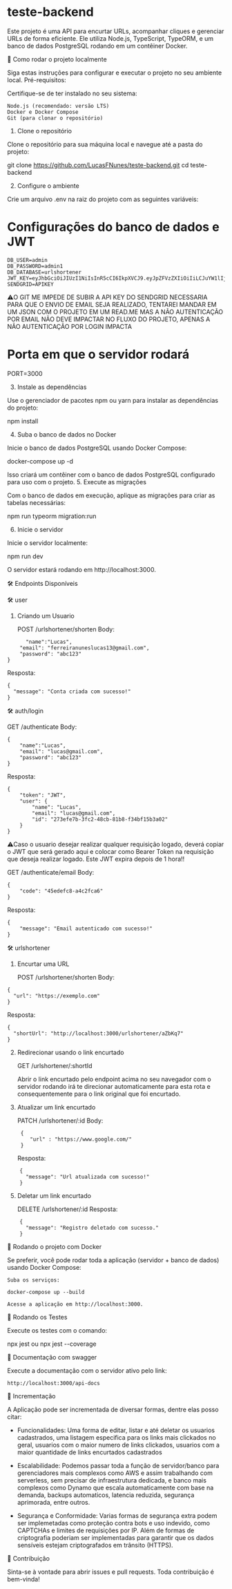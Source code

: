 # teste-backend

Este projeto é uma API para encurtar URLs, acompanhar cliques e gerenciar URLs de forma eficiente. Ele utiliza Node.js, TypeScript, TypeORM, e um banco de dados PostgreSQL rodando em um contêiner Docker.

🚀 Como rodar o projeto localmente

Siga estas instruções para configurar e executar o projeto no seu ambiente local.
Pré-requisitos:

Certifique-se de ter instalado no seu sistema:

    Node.js (recomendado: versão LTS)
    Docker e Docker Compose
    Git (para clonar o repositório)

1. Clone o repositório

Clone o repositório para sua máquina local e navegue até a pasta do projeto:

git clone https://github.com/LucasFNunes/teste-backend.git
cd teste-backend

2. Configure o ambiente

Crie um arquivo .env na raiz do projeto com as seguintes variáveis:

# Configurações do banco de dados e JWT
```
DB_USER=admin
DB_PASSWORD=admin1
DB_DATABASE=urlshortener
JWT_KEY=eyJhbGciOiJIUzI1NiIsInR5cCI6IkpXVCJ9.eyJpZFVzZXIiOiIiLCJuYW1lIjoiIn0.W6aPleOqaCCDKWEVPLjB92elM5NIIXZD5GItScSdqww
SENDGRID=APIKEY
```
⚠️O GIT ME IMPEDE DE SUBIR A API KEY DO SENDGRID NECESSARIA PARA QUE O ENVIO DE EMAIL SEJA REALIZADO, TENTAREI MANDAR EM UM JSON COM O PROJETO EM UM READ.ME MAS A NÃO AUTENTICAÇÃO POR EMAIL NÃO DEVE IMPACTAR NO FLUXO DO PROJETO, APENAS A NÃO AUTENTICAÇÃO POR LOGIN IMPACTA

# Porta em que o servidor rodará
PORT=3000

3. Instale as dependências

Use o gerenciador de pacotes npm ou yarn para instalar as dependências do projeto:

npm install

4. Suba o banco de dados no Docker

Inicie o banco de dados PostgreSQL usando Docker Compose:

docker-compose up -d

Isso criará um contêiner com o banco de dados PostgreSQL configurado para uso com o projeto.
5. Execute as migrações

Com o banco de dados em execução, aplique as migrações para criar as tabelas necessárias:

npm run typeorm migration:run

6. Inicie o servidor

Inicie o servidor localmente:

npm run dev

O servidor estará rodando em http://localhost:3000.

🛠️ Endpoints Disponíveis

🛠️ user

1. Criando um Usuario

    POST /urlshortener/shorten
    Body:

```{
	  "name":"Lucas",
	"email": "ferreiranuneslucas13@gmail.com",
	"password": "abc123"
}

```

    
Resposta:

    {
      "message": "Conta criada com sucesso!"
    }

    
🛠️  auth/login

GET /authenticate
    Body:
```
{
	"name":"Lucas",
	"email": "lucas@gmail.com",
	"password": "abc123"
}
```
Resposta:
```
{
	"token": "JWT",
	"user": {
		"name": "Lucas",
		"email": "lucas@gmail.com",
		"id": "273efe7b-3fc2-48cb-81b8-f34bf15b3a02"
	}
}
```
⚠️Caso o usuario desejar realizar qualquer requisição logado, deverá copiar o JWT que será gerado aqui e colocar como Bearer Token na requisição que deseja realizar logado. Este JWT expira depois de 1 hora!!

GET /authenticate/email
    Body:
```
{
	"code": "45edefc8-a4c2fca6"
}
```
Resposta:
```
{
	"message": "Email autenticado com sucesso!"
}
```
🛠️ urlshortener

1. Encurtar uma URL

    POST /urlshortener/shorten
    Body:
```
{
  "url": "https://exemplo.com"
}
```
Resposta:

    {
      "shortUrl": "http://localhost:3000/urlshortener/aZbKq7"
    }

2. Redirecionar usando o link encurtado

    GET /urlshortener/:shortId

    Abrir o link encurtado pelo endpoint acima no seu navegador com o servidor rodando irá te direcionar automaticamente para esta rota e consequentemente para o link original que foi encurtado.

3. Atualizar um link encurtado

    PATCH /urlshortener/:id
   Body:
   ```
    {
	   "url" : "https://www.google.com/"
    }
   ```
    Resposta:
```
    {
      "message": "Url atualizada com sucesso!"
    }
   ```
5. Deletar um link encurtado

    DELETE /urlshortener/:id
    Resposta:
```
    {
      "message": "Registro deletado com sucesso."
    }
```
🐳 Rodando o projeto com Docker

Se preferir, você pode rodar toda a aplicação (servidor + banco de dados) usando Docker Compose:

    Suba os serviços:

    docker-compose up --build

    Acesse a aplicação em http://localhost:3000.

🧪 Rodando os Testes

Execute os testes com o comando:

npx jest ou npx jest --coverage

🧪 Documentação com swagger

Execute a documentação com o servidor ativo pelo link:
```
http://localhost:3000/api-docs
```
📝 Incrementação

A Aplicação pode ser incrementada de diversar formas, dentre elas posso citar:

- Funcionalidades: Uma forma de editar, listar e até deletar os usuarios cadastrados, uma listagem especifica para os links mais clickados no geral, usuarios com o maior numero de links clickados, usuarios com a maior quantidade de links encurtados cadastrados

- Escalabilidade: Podemos passar toda a função de servidor/banco para gerenciadores mais complexos como AWS e assim trabalhando com serverless, sem precisar de infraestrutura dedicada, e banco mais complexos como Dynamo que escala automaticamente com base na demanda, backups automaticos, latencia reduzida, segurança aprimorada, entre outros.

- Segurança e Conformidade: Varias formas de segurança extra podem ser implemetadas como proteção contra bots e uso indevido, como CAPTCHAs e limites de requisições por IP. Além de formas de criptografia poderiam ser implementadas para garantir que os dados sensíveis estejam criptografados em trânsito (HTTPS).

📝 Contribuição

Sinta-se à vontade para abrir issues e pull requests. Toda contribuição é bem-vinda!

